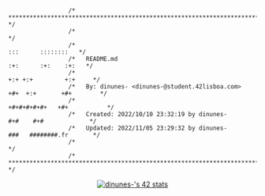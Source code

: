 ```
                 /* ************************************************************************** */
                 /*                                                                            */
                 /*                                                        :::      ::::::::   */
                 /*   README.md                                          :+:      :+:    :+:   */
                 /*                                                    +:+ +:+         +:+     */
                 /*   By: dinunes- <dinunes-@student.42lisboa.com>   +#+  +:+       +#+        */
                 /*                                                +#+#+#+#+#+   +#+           */
                 /*   Created: 2022/10/10 23:32:19 by dinunes-          #+#    #+#             */
                 /*   Updated: 2022/11/05 23:29:32 by dinunes-         ###   ########.fr       */
                 /*                                                                            */
                 /* ************************************************************************** */
```  
<div align="center">
<a href="https://github.com/JaeSeoKim/badge42"><img src="https://badge42.vercel.app/api/v2/cla4zu9c600060fmljlzs62l5/stats?cursusId=21&coalitionId=289" alt="dinunes-'s 42 stats" />
